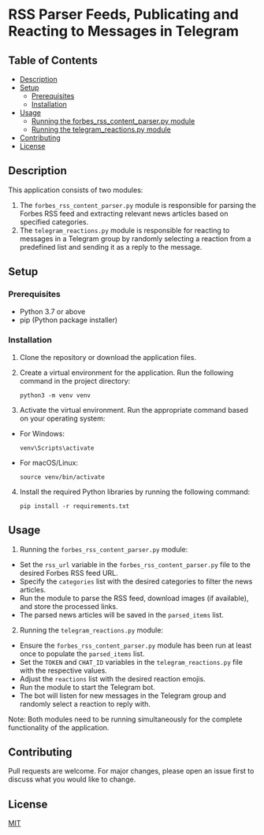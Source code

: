 # RSS Parser Feeds, Publicating and Reacting to Messages in Telegram

## Table of Contents
- [Description](#description)
- [Setup](#setup)
  - [Prerequisites](#prerequisites)
  - [Installation](#installation)
- [Usage](#usage)
  - [Running the forbes_rss_content_parser.py module](#running-the-forbes_rss_content_parserpy-module)
  - [Running the telegram_reactions.py module](#running-the-telegram_reactionspy-module)
- [Contributing](#contributing)
- [License](#license)

## Description
This application consists of two modules:
1. The `forbes_rss_content_parser.py` module is responsible for parsing the Forbes RSS feed and extracting relevant news articles based on specified categories.
2. The `telegram_reactions.py` module is responsible for reacting to messages in a Telegram group by randomly selecting a reaction from a predefined list and sending it as a reply to the message.

## Setup
### Prerequisites
- Python 3.7 or above
- pip (Python package installer)

### Installation
1. Clone the repository or download the application files.

2. Create a virtual environment for the application. Run the following command in the project directory:
    ```
    python3 -m venv venv
    ```

3. Activate the virtual environment. Run the appropriate command based on your operating system:
- For Windows:
    ```
    venv\Scripts\activate
    ```
- For macOS/Linux:
    ```
    source venv/bin/activate
    ```

4. Install the required Python libraries by running the following command:
    ```
    pip install -r requirements.txt
    ```
   

## Usage
1. Running the `forbes_rss_content_parser.py` module:
- Set the `rss_url` variable in the `forbes_rss_content_parser.py` file to the desired Forbes RSS feed URL.
- Specify the `categories` list with the desired categories to filter the news articles.
- Run the module to parse the RSS feed, download images (if available), and store the processed links.
- The parsed news articles will be saved in the `parsed_items` list.

2. Running the `telegram_reactions.py` module:
- Ensure the `forbes_rss_content_parser.py` module has been run at least once to populate the `parsed_items` list.
- Set the `TOKEN` and `CHAT_ID` variables in the `telegram_reactions.py` file with the respective values.
- Adjust the `reactions` list with the desired reaction emojis.
- Run the module to start the Telegram bot.
- The bot will listen for new messages in the Telegram group and randomly select a reaction to reply with.

Note: Both modules need to be running simultaneously for the complete functionality of the application.

## Contributing
Pull requests are welcome. For major changes, please open an issue first to discuss what you would like to change.

## License
[MIT](https://choosealicense.com/licenses/mit/)

